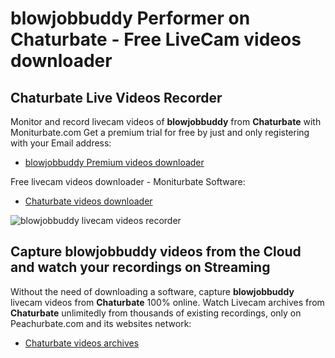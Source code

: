 # blowjobbuddy Performer on Chaturbate - Free LiveCam videos downloader

## Chaturbate Live Videos Recorder

Monitor and record livecam videos of **blowjobbuddy** from **Chaturbate** with Moniturbate.com
Get a premium trial for free by just and only registering with your Email address:
* [blowjobbuddy Premium videos downloader](https://moniturbate.com/request-demo-licence-key.html)

Free livecam videos downloader - Moniturbate Software:
* [Chaturbate videos downloader](https://moniturbate.com/moniturbate-download-software.html)

![blowjobbuddy livecam videos recorder](https://peachurnet.com/templates/moniturbate-software.png)


## Capture blowjobbuddy videos from the Cloud and watch your recordings on Streaming

Without the need of downloading a software, capture **blowjobbuddy** livecam videos from **Chaturbate** 100% online.
Watch Livecam archives from **Chaturbate** unlimitedly from thousands of existing recordings, only on Peachurbate.com and its websites network:
* [Chaturbate videos archives](https://peachurnet.com/)